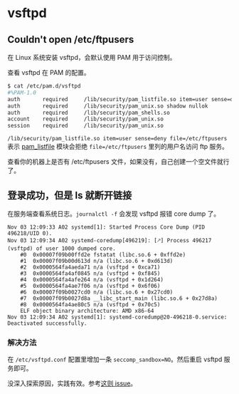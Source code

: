 # vsftpd

## Couldn't open /etc/ftpusers

在 Linux 系统安装 vsftpd，会默认使用 PAM 用于访问控制。

查看 vsftpd 在 PAM 的配置。

```sh
$ cat /etc/pam.d/vsftpd
#%PAM-1.0
auth       required     /lib/security/pam_listfile.so item=user sense=deny file=/etc/ftpusers onerr=succeed
auth       required     /lib/security/pam_unix.so shadow nullok
auth       required     /lib/security/pam_shells.so
account    required     /lib/security/pam_unix.so
session    required     /lib/security/pam_unix.so
```

`/lib/security/pam_listfile.so item=user sense=deny file=/etc/ftpusers` 表示 [pam_listfile](https://linux.die.net/man/8/pam_listfile) 模块会拒绝 `file=/etc/ftpusers` 里列的用户名访问 ftp 服务。

查看你的机器上是否有 /etc/ftpusers 文件，如果没有，自己创建一个空文件就行了。

## 登录成功，但是 ls 就断开链接

在服务端查看系统日志。`journalctl -f` 会发现 vsftpd 报错 core dump 了。

```
Nov 03 12:09:33 A02 systemd[1]: Started Process Core Dump (PID 496218/UID 0).
Nov 03 12:09:34 A02 systemd-coredump[496219]: [🡕] Process 496217 (vsftpd) of user 1000 dumped core.
    #0  0x00007f09b00ffd2e fstatat (libc.so.6 + 0xffd2e)
    #1  0x00007f09b00d613d n/a (libc.so.6 + 0xd613d)
    #2  0x0000564fa4aeda71 n/a (vsftpd + 0xca71)
    #3  0x0000564fa4af0845 n/a (vsftpd + 0xf845)
    #4  0x0000564fa4afe264 n/a (vsftpd + 0x1d264)
    #5  0x0000564fa4ae7f06 n/a (vsftpd + 0x6f06)
    #6  0x00007f09b0027cd0 n/a (libc.so.6 + 0x27cd0)
    #7  0x00007f09b0027d8a __libc_start_main (libc.so.6 + 0x27d8a)
    #8  0x0000564fa4ae80c5 n/a (vsftpd + 0x70c5)
    ELF object binary architecture: AMD x86-64
Nov 03 12:09:34 A02 systemd[1]: systemd-coredump@20-496218-0.service: Deactivated successfully.
```

### 解决方法

在 `/etc/vsftpd.conf` 配置里增加一条 `seccomp_sandbox=NO`。然后重启 vsftpd 服务即可。

没深入探索原因，实践有效。参考[这则 issue](https://bugs.archlinux.org/task/69758)。

